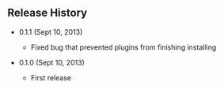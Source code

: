 ## Release History

- 0.1.1 (Sept 10, 2013)
  - Fixed bug that prevented plugins from finishing installing

- 0.1.0 (Sept 10, 2013)
  - First release
